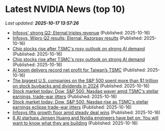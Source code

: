# Latest NVIDIA News (top 10)
_Last updated: **2025-10-17 13:57:26**_

- [Infosys' strong Q2; Eternal triples revenue](https://economictimes.indiatimes.com/tech/newsletters/tech-top-5/infosys-strong-q2-eternal-triples-revenue/articleshow/124606784.cms) (Published: 2025-10-16)
- [Infosys, Wipro Q2 results; Eternal, Razorpay results](https://economictimes.indiatimes.com/tech/newsletters/tech-top-5/infosys-wipro-q2-results-eternal-razorpay-results/articleshow/124606784.cms) (Published: 2025-10-16)
- [Chip stocks rise after TSMC's rosy outlook on strong AI demand](https://finance.yahoo.com/news/chip-stocks-rise-tsmcs-rosy-133923357.html) (Published: 2025-10-16)
- [Chip stocks rise after TSMC's rosy outlook on strong AI demand](https://www.channelnewsasia.com/business/chip-stocks-rise-after-tsmcs-rosy-outlook-strong-ai-demand-5406941) (Published: 2025-10-16)
- [AI boom delivers record net profit for Taiwan’s TSMC](https://www.digitaljournal.com/business/ai-boom-delivers-record-net-profit-for-taiwans-tsmc/article) (Published: 2025-10-16)
- [The biggest U.S. companies on the S&P 500 spent more than $1 trillion on stock buybacks and dividends in 2024](https://biztoc.com/x/a4bad24c94d857a0) (Published: 2025-10-16)
- [Stock market today: Dow, S&P 500, Nasdaq waver amid TSMC's stellar earnings, trade-war jitters](https://finance.yahoo.com/news/live/stock-market-today-dow-sp-500-nasdaq-waver-amid-tsmcs-stellar-earnings-trade-war-jitters-133458276.html) (Published: 2025-10-16)
- [Stock market today: Dow, S&P 500, Nasdaq rise as TSMC's stellar earnings eclipse trade-war jitters](https://finance.yahoo.com/news/live/stock-market-today-dow-sp-500-nasdaq-rise-as-tsmcs-stellar-earnings-eclipse-trade-war-jitters-232657093.html) (Published: 2025-10-16)
- [Infosys lifts growth floor amid steady deal wins](https://finance.yahoo.com/news/infosys-lifts-growth-floor-amid-132659811.html) (Published: 2025-10-16)
- [6 AI startups Jensen Huang and Nvidia engineers have bet on: You will want to know what they are building](https://economictimes.indiatimes.com/news/international/us/6-ai-startups-jensen-huang-and-nvidia-engineers-have-bet-on-you-will-want-to-know-what-they-are-building/articleshow/124606172.cms) (Published: 2025-10-16)
